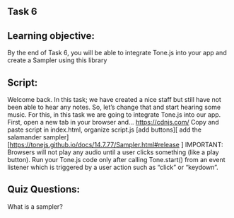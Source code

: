 ## Task 6

## Learning objective:
By the end of Task 6, you will be able to integrate Tone.js into your app and create a Sampler using this library

## Script: 
Welcome back. In this task; we have created a nice staff but still have not been able to hear any notes. So, let’s change that and start hearing some music. For this, in this task we are going to integrate Tone.js into our app. First, open a new tab in your browser and…
 https://cdnjs.com/  Copy and paste script in index.html, organize script.js
[add buttons][ add the salamander sampler][https://tonejs.github.io/docs/14.7.77/Sampler.html#release ] IMPORTANT: Browsers will not play any audio until a user clicks something (like a play button). Run your Tone.js code only after calling Tone.start() from an event listener which is triggered by a user action such as “click” or “keydown”.


## Quiz Questions:
What is a sampler?
